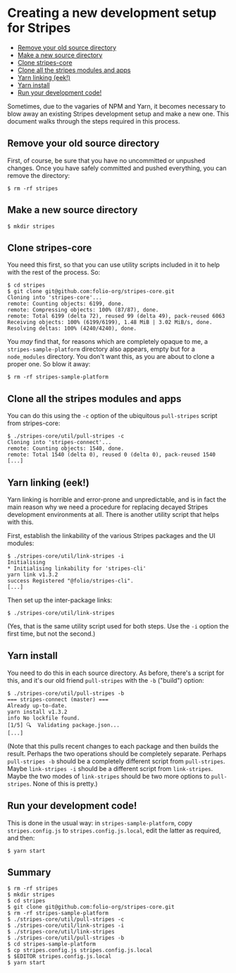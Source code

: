 # Creating a new development setup for Stripes

<!-- md2toc -l 2 new-development-setup.md -->
* [Remove your old source directory](#remove-your-old-source-directory)
* [Make a new source directory](#make-a-new-source-directory)
* [Clone stripes-core](#clone-stripes-core)
* [Clone all the stripes modules and apps](#clone-all-the-stripes-modules-and-apps)
* [Yarn linking (eek!)](#yarn-linking-eek)
* [Yarn install](#yarn-install)
* [Run your development code!](#run-your-development-code)

Sometimes, due to the vagaries of NPM and Yarn, it becomes necessary to blow away an existing Stripes development setup and make a new one. This document walks through the steps required in this process.

## Remove your old source directory

First, of course, be sure that you have no uncommitted or unpushed changes. Once you have safely committed and pushed everything, you can remove the directory:

```
$ rm -rf stripes
```

## Make a new source directory

```
$ mkdir stripes
```

## Clone stripes-core

You need this first, so that you can use utility scripts included in it to help with the rest of the process. So:

```
$ cd stripes
$ git clone git@github.com:folio-org/stripes-core.git
Cloning into 'stripes-core'...
remote: Counting objects: 6199, done.
remote: Compressing objects: 100% (87/87), done.
remote: Total 6199 (delta 72), reused 99 (delta 49), pack-reused 6063
Receiving objects: 100% (6199/6199), 1.48 MiB | 3.02 MiB/s, done.
Resolving deltas: 100% (4240/4240), done.
```

You _may_ find that, for reasons which are completely opaque to me, a `stripes-sample-platform` directory also appears, empty but for a `node_modules` directory. You don't want this, as you are about to clone a proper one. So blow it away:

```
$ rm -rf stripes-sample-platform
```

## Clone all the stripes modules and apps

You can do this using the `-c` option of the ubiquitous `pull-stripes` script from stripes-core:

```
$ ./stripes-core/util/pull-stripes -c
Cloning into 'stripes-connect'...
remote: Counting objects: 1540, done.
remote: Total 1540 (delta 0), reused 0 (delta 0), pack-reused 1540
[...]
```

## Yarn linking (eek!)

Yarn linking is horrible and error-prone and unpredictable, and is in fact the main reason why we need a procedure for replacing decayed Stripes development environments at all. There is another utility script that helps with this.

First, establish the linkability of the various Stripes packages and the UI modules:

```
$ ./stripes-core/util/link-stripes -i
Initialising
* Initialising linkability for 'stripes-cli'
yarn link v1.3.2
success Registered "@folio/stripes-cli".
[...]
```

Then set up the inter-package links:
```
$ ./stripes-core/util/link-stripes
```

(Yes, that is the same utility script used for both steps. Use the `-i` option the first time, but not the second.)


## Yarn install

You need to do this in each source directory. As before, there's a script for this, and it's our old friend `pull-stripes` with the `-b` ("build") option:

```
$ ./stripes-core/util/pull-stripes -b
=== stripes-connect (master) ===
Already up-to-date.
yarn install v1.3.2
info No lockfile found.
[1/5] 🔍  Validating package.json...
[...]
```

(Note that this pulls recent changes to each package and then builds the result. Perhaps the two operations should be completely separate. Perhaps `pull-stripes -b` should be a completely different script from `pull-stripes`. Maybe `link-stripes -i` should be a different script from `link-stripes`. Maybe the two modes of `link-stripes` should be two more options to `pull-stripes`. None of this is pretty.)

## Run your development code!

This is done in the usual way: in `stripes-sample-platform`, copy `stripes.config.js` to `stripes.config.js.local`, edit the latter as required, and then:

```
$ yarn start
```

## Summary

```
$ rm -rf stripes
$ mkdir stripes
$ cd stripes
$ git clone git@github.com:folio-org/stripes-core.git
$ rm -rf stripes-sample-platform
$ ./stripes-core/util/pull-stripes -c
$ ./stripes-core/util/link-stripes -i
$ ./stripes-core/util/link-stripes
$ ./stripes-core/util/pull-stripes -b
$ cd stripes-sample-platform
$ cp stripes.config.js stripes.config.js.local
$ $EDITOR stripes.config.js.local
$ yarn start
```
